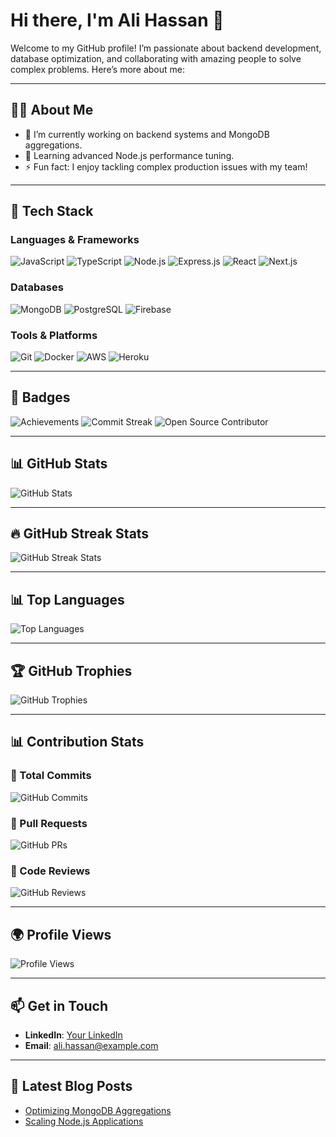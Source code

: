 # Hi there, I'm Ali Hassan 👋

Welcome to my GitHub profile! I’m passionate about backend development, database optimization, and collaborating with amazing people to solve complex problems. Here’s more about me:

---

## 🧑‍💻 About Me
- 🔭 I’m currently working on backend systems and MongoDB aggregations.
- 🌱 Learning advanced Node.js performance tuning.
- ⚡ Fun fact: I enjoy tackling complex production issues with my team!

---

## 🚀 Tech Stack

### Languages & Frameworks
![JavaScript](https://img.shields.io/badge/-JavaScript-333333?style=flat&logo=javascript)
![TypeScript](https://img.shields.io/badge/-TypeScript-333333?style=flat&logo=typescript)
![Node.js](https://img.shields.io/badge/-Node.js-333333?style=flat&logo=node.js)
![Express.js](https://img.shields.io/badge/-Express.js-333333?style=flat&logo=express)
![React](https://img.shields.io/badge/-React-333333?style=flat&logo=react)
![Next.js](https://img.shields.io/badge/-Next.js-333333?style=flat&logo=next.js)

### Databases
![MongoDB](https://img.shields.io/badge/-MongoDB-333333?style=flat&logo=mongodb)
![PostgreSQL](https://img.shields.io/badge/-PostgreSQL-333333?style=flat&logo=postgresql)
![Firebase](https://img.shields.io/badge/-Firebase-333333?style=flat&logo=firebase)

### Tools & Platforms
![Git](https://img.shields.io/badge/-Git-333333?style=flat&logo=git)
![Docker](https://img.shields.io/badge/-Docker-333333?style=flat&logo=docker)
![AWS](https://img.shields.io/badge/-AWS-333333?style=flat&logo=amazon-aws)
![Heroku](https://img.shields.io/badge/-Heroku-333333?style=flat&logo=heroku)

---

## 🏅 Badges

<!-- Replace with actual badge links or URLs -->
![Achievements](https://img.shields.io/badge/Achievements-5-blueviolet)
![Commit Streak](https://img.shields.io/badge/Commit%20Streak-100%2B-yellowgreen)
![Open Source Contributor](https://img.shields.io/badge/Open%20Source%20Contributor-brightgreen)

<!-- Add more badges from shields.io or any other provider -->

---

## 📊 GitHub Stats

![GitHub Stats](https://github-readme-stats.vercel.app/api?username=alimughal95&show_icons=true&theme=radical)

---

## 🔥 GitHub Streak Stats

![GitHub Streak Stats](https://github-readme-streak-stats.herokuapp.com/?user=alimughal95&theme=dark&hide_border=true)

---

## 📊 Top Languages

![Top Languages](https://github-readme-stats.vercel.app/api/top-langs/?username=alimughal95&theme=dark&hide_border=true&include_all_commits=true&count_private=true&layout=compact)

---

## 🏆 GitHub Trophies

![GitHub Trophies](https://github-profile-trophy.vercel.app/?username=alimughal95&theme=onedark)

---

## 📊 Contribution Stats

### 📝 Total Commits

![GitHub Commits](https://badgen.net/github/commits/alimughal95/)

### 🔄 Pull Requests

![GitHub PRs](https://badgen.net/github/prs/alimughal95/)

### 🧐 Code Reviews

![GitHub Reviews](https://badgen.net/github/reviews/alimughal95/)

---

## 🌍 Profile Views

![Profile Views](https://visitcount.itsvg.in/api?id=alimughal95&label=Profile%20Views&color=6a6a6a&icon=5&pretty=false)

---

## 📫 Get in Touch
- **LinkedIn**: [Your LinkedIn](https://linkedin.com/in/your-linkedin)
- **Email**: [ali.hassan@example.com](mailto:ali.hassan@example.com)

---

## 📝 Latest Blog Posts
- [Optimizing MongoDB Aggregations](https://dev.to/yourusername/post-title)
- [Scaling Node.js Applications](https://medium.com/@yourusername/post-title)
